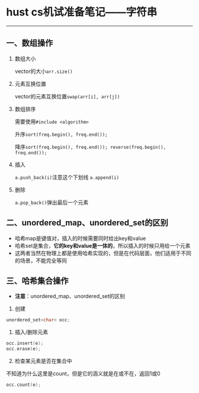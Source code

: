 # hust cs机试准备笔记——字符串


---

## 一、数组操作

1. 数组大小

    vector的大小```arr.size()```

2. 元素互换位置

    vector的元素互换位置```swap(arr[i], arr[j])```

3. 数组排序

    需要使用```#include <algorithm>```

    升序```sort(freq.begin(), freq.end());```
    
    降序```sort(freq.begin(), freq.end());
        reverse(freq.begin(), freq.end());```

4. 插入

    ```a.push_back(i)```注意这个下划线
    ```a.append(i)```

5. 删除

    ```a.pop_back()```弹出最后一个元素

## 二、unordered_map、unordered_set的区别

- 哈希map是键值对，插入的时候需要同时给出key和value
- 哈希set是集合，**它的key和value是一体的**，所以插入的时候只用给一个元素
- 这两者当然在物理上都是使用哈希实现的，但是在代码层面，他们适用于不同的场景，不能完全等同

## 三、哈希集合操作

- **注意**：unordered_map、unordered_set的区别

1. 创建

```cpp
unordered_set<char> occ;
```

1. 插入/删除元素

```cpp
occ.insert(e);
occ.erase(e);
```

2. 检查某元素是否在集合中

不知道为什么这里是count，但是它的涵义就是在或不在，返回1或0

```cpp
occ.count(e);
```
